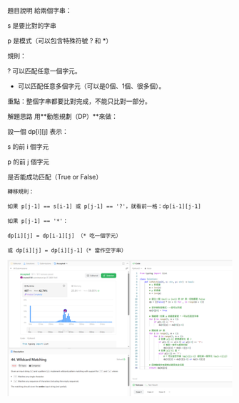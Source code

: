 題目說明
給兩個字串：

s 是要比對的字串

p 是模式（可以包含特殊符號 ? 和 *）

規則：

? 可以匹配任意一個字元。

* 可以匹配任意多個字元（可以是0個、1個、很多個）。

重點：整個字串都要比對完成，不能只比對一部分。

解題思路
用**動態規劃（DP）**來做：

設一個 dp[i][j] 表示：

s 的前 i 個字元

p 的前 j 個字元

是否能成功匹配（True or False）

```
轉移規則：

如果 p[j-1] == s[i-1] 或 p[j-1] == '?'，就看前一格：dp[i-1][j-1]

如果 p[j-1] == '*'：

dp[i][j] = dp[i-1][j] （* 吃一個字元）

或 dp[i][j] = dp[i][j-1]（* 當作空字串）
```

![alt text](44.png)